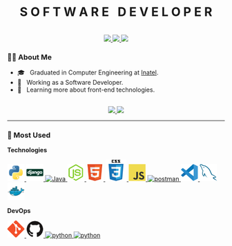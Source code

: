 <div align="center">
  <h1 align="center">S O F T W A R E &nbsp; D E V E L O P E R</h1>
</div>

<div align="center">
  <br>
    <a href="mailto:leandroaquinopereira@outlook.com" alt="Outlook">
        <img src="https://img.shields.io/badge/Outlook-0078D4?style=for-the-badge&logo=microsoft-outlook&logoColor=white&link=leandroaquinopereira@outlook.com"/>
    </a>
    <a href="https://www.linkedin.com/in/leandroaquinopereira/" alt="Linkedin">
        <img src="https://img.shields.io/badge/LinkedIn-0077B5?style=for-the-badge&logo=linkedin&logoColor=white&link=https://www.linkedin.com/in/leandroaquinopereira/"/>
    </a>
    <a href="https://www.instagram.com/pa_leandroap/" alt="Instagram">  
        <img src="https://img.shields.io/badge/Instagram-E4405F?style=for-the-badge&logo=instagram&logoColor=white&link=pa_leandroap"/>
    </a>
</div>

### 👨‍💻 About Me
* 🎓 &nbsp; Graduated in Computer Engineering at <a href="https://inatel.br/home/">Inatel</a>.
* 💼 &nbsp; Working as a Software Developer.
* 🌱 &nbsp; Learning more about front-end technologies.

##

<div align="center">
    <a href="https://github.com/leandroaquinopereira">
        <img height="170em" src="https://github-readme-stats.vercel.app/api?username=leandroaquinopereira&show_icons=true&theme=dark&include_all_commits=true&count_private=true"/>
        <img height="170em" src="https://github-readme-stats.vercel.app/api/top-langs/?username=leandroaquinopereira&layout=compact&langs_count=7&theme=dark"/>
    </a>
</div>

---

### 🤖 Most Used 

**Technologies**

<div align="left">
    <a href="https://www.python.org/" target="_blank"> 
        <img src="https://raw.githubusercontent.com/devicons/devicon/master/icons/python/python-original.svg" alt="python" width="40" height="40"/> 
    </a>
    <a href="https://www.djangoproject.com" target="_blank"> 
        <img src="https://raw.githubusercontent.com/devicons/devicon/master/icons/django/django-original.svg" alt="python" width="40" height="40"/> 
    </a>
    <a href="https://www.java.com" target="_blank"> 
        <img src="https://www.vectorlogo.zone/logos/java/java-icon.svg" alt="Java" width="50" height="50"/>
    </a>
    <a href="https://nodejs.org" target="_blank"> 
        <img src="https://raw.githubusercontent.com/devicons/devicon/master/icons/nodejs/nodejs-original.svg" alt="nodejs" width="40" height="40"/> 
    </a> 
    <a href="https://www.w3schools.com/html/" target="_blank"> 
        <img src="https://raw.githubusercontent.com/devicons/devicon/master/icons/html5/html5-original.svg" alt="html5" width="40" height="40"/> 
    </a> 
    <a href="https://www.w3schools.com/css/" target="_blank"> 
        <img src="https://raw.githubusercontent.com/devicons/devicon/master/icons/css3/css3-original-wordmark.svg" alt="css3" width="50" height="50"/> 
    </a>
    <a href="https://www.javascript.com" target="_blank"> 
        <img src="https://raw.githubusercontent.com/devicons/devicon/master/icons/javascript/javascript-original.svg" alt="python" width="40" height="40"/> 
    </a> 
    <a href="https://postman.com" target="_blank">
        <img src="https://www.vectorlogo.zone/logos/getpostman/getpostman-icon.svg" alt="postman" width="40" height="40"/> 
    </a>
    <a href="https://code.visualstudio.com" target="_blank"> 
        <img src="https://raw.githubusercontent.com/devicons/devicon/master/icons/vscode/vscode-original.svg" alt="python" width="40" height="40"/> 
    </a>
    <a href="https://www.mysql.com" target="_blank"> 
        <img src="https://raw.githubusercontent.com/devicons/devicon/master/icons/mysql/mysql-original.svg" alt="python" width="40" height="40"/>
    </a> 
    <a href="https://www.docker.com" target="_blank"> 
        <img src="https://raw.githubusercontent.com/devicons/devicon/master/icons/docker/docker-original.svg" alt="python" width="40" height="40"/> 
    </a> 
</div>

**DevOps**

<div align="left">
    <a href="https://git-scm.com" target="_blank"> 
        <img src="https://raw.githubusercontent.com/devicons/devicon/master/icons/git/git-original.svg" alt="python" width="40" height="40"/> 
    </a>
    <a href="https://git-scm.com" target="_blank"> 
        <img src="https://raw.githubusercontent.com/devicons/devicon/master/icons/github/github-original.svg" alt="python" width="40" height="40"/> 
    </a>
    <a href="https://git-scm.com" target="_blank"> 
        <img src="https://www.vectorlogo.zone/logos/travis-ci/travis-ci-icon.svg" alt="python" width="40" height="40"/> 
    </a>  
    <a href="https://www.jenkins.io" target="_blank"> 
        <img src="https://www.vectorlogo.zone/logos/jenkins/jenkins-icon.svg" alt="python" width="40" height="40"/> 
    </a>  

</div>